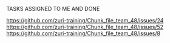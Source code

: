 TASKS ASSIGNED TO ME AND DONE

https://github.com/zuri-training/Chunk_file_team_48/issues/24
https://github.com/zuri-training/Chunk_file_team_48/issues/52
https://github.com/zuri-training/Chunk_file_team_48/issues/8
